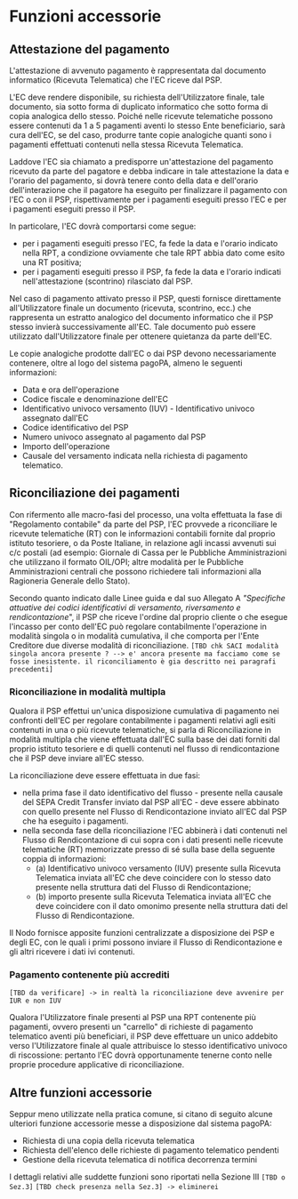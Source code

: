 # Funzioni accessorie


## Attestazione del pagamento

L'attestazione di avvenuto pagamento è rappresentata dal documento informatico (Ricevuta Telematica) che l'EC riceve dal PSP.

L'EC deve rendere disponibile, su richiesta dell'Utilizzatore finale, tale documento, sia sotto forma di duplicato
informatico che sotto forma di copia analogica dello stesso. Poiché nelle ricevute telematiche possono essere contenuti da 1 a 5 pagamenti aventi lo stesso Ente beneficiario, sarà cura dell'EC, se del caso, produrre tante copie analogiche quanti sono i pagamenti effettuati contenuti nella stessa Ricevuta Telematica.

Laddove l'EC sia chiamato a predisporre un'attestazione del pagamento ricevuto da parte del pagatore e debba indicare in tale attestazione la data e l'orario del pagamento, si dovrà tenere conto della data e dell'orario dell'interazione che il pagatore ha eseguito per finalizzare il pagamento con l'EC o con il PSP, rispettivamente per i pagamenti eseguiti presso l'EC e per i pagamenti eseguiti presso il PSP.

In particolare, l'EC dovrà comportarsi come segue:

* per i pagamenti eseguiti presso l'EC, fa fede la data e l'orario indicato nella RPT, a condizione ovviamente che tale RPT abbia dato come esito una RT positiva;
* per i pagamenti eseguiti presso il PSP, fa fede la data e l'orario indicati nell'attestazione (scontrino) rilasciato dal PSP.

Nel caso di pagamento attivato presso il PSP, questi fornisce direttamente all'Utilizzatore finale un documento (ricevuta, scontrino, ecc.) che rappresenta un estratto analogico del documento informatico che il PSP stesso invierà successivamente all'EC. Tale documento può essere utilizzato dall'Utilizzatore finale per ottenere quietanza da parte dell'EC.

Le copie analogiche prodotte dall'EC o dai PSP devono necessariamente contenere, oltre al logo del sistema pagoPA, almeno le seguenti informazioni:

* Data e ora dell'operazione
* Codice fiscale e denominazione dell'EC
* Identificativo univoco versamento (IUV) - Identificativo univoco assegnato dall'EC
* Codice identificativo del PSP
* Numero univoco assegnato al pagamento dal PSP
* Importo dell'operazione
* Causale del versamento indicata nella richiesta di pagamento telematico.

## Riconciliazione dei pagamenti

Con rifermento alle macro-fasi del processo, una volta effettuata la fase di "Regolamento contabile" da parte del PSP, l'EC provvede a riconciliare le ricevute telematiche (RT) con le informazioni contabili fornite dal proprio istituto tesoriere, o da Poste Italiane, in relazione agli incassi avvenuti sui c/c postali (ad esempio: Giornale di Cassa per le Pubbliche Amministrazioni che utilizzano il formato OIL/OPI; altre modalità per le Pubbliche Amministrazioni centrali che possono richiedere tali informazioni alla Ragioneria Generale dello Stato).

Secondo quanto indicato dalle Linee guida e dal suo Allegato A *"Specifiche attuative dei codici identificativi di versamento, riversamento e rendicontazione*", il PSP che riceve l'ordine dal proprio cliente o che esegue l'incasso per conto dell'EC può regolare contabilmente l'operazione in modalità singola o in modalità cumulativa, il che comporta per l'Ente Creditore due diverse modalità di riconciliazione. `[TBD chk SACI modalità singola ancora presente ? --> e' ancora presente ma facciamo come se fosse inesistente. il riconciliamento è gia descritto nei paragrafi precedenti]`

### Riconciliazione in modalità multipla

Qualora il PSP effettui un'unica disposizione cumulativa di pagamento nei confronti dell'EC per regolare contabilmente i pagamenti relativi agli esiti contenuti in una o più ricevute telematiche, si parla di Riconciliazione in modalità multipla che viene effettuata dall'EC sulla base dei dati forniti dal proprio istituto tesoriere e di quelli contenuti nel flusso di rendicontazione che il PSP deve inviare all'EC stesso.

La riconciliazione deve essere effettuata in due fasi:

* nella prima fase il dato identificativo del flusso - presente nella causale del SEPA Credit Transfer inviato dal PSP all'EC - deve essere abbinato con quello presente nel Flusso di Rendicontazione inviato all'EC dal PSP che ha eseguito i pagamenti.
* nella seconda fase della riconciliazione l'EC abbinerà i dati contenuti nel Flusso di Rendicontazione di cui sopra con i dati presenti nelle ricevute telematiche (RT) memorizzate presso di sé sulla base della seguente coppia di informazioni:
	* (a) Identificativo univoco versamento (IUV) presente sulla Ricevuta Telematica inviata all'EC che deve coincidere con lo stesso dato presente nella struttura dati del Flusso di Rendicontazione;
	* (b) importo presente sulla Ricevuta Telematica inviata all'EC che deve coincidere con il dato omonimo presente nella struttura dati del Flusso di Rendicontazione.

Il Nodo fornisce apposite funzioni centralizzate a disposizione dei PSP e degli EC, con le quali i primi possono inviare il Flusso di Rendicontazione e gli altri ricevere i dati ivi contenuti.

### Pagamento contenente più accrediti

`[TBD da verificare] -> in realtà la riconciliazione deve avvenire per IUR e non IUV`

Qualora l'Utilizzatore finale presenti al PSP una RPT contenente più pagamenti, ovvero presenti un "carrello" di richieste di pagamento telematico aventi più beneficiari, il PSP deve effettuare un unico addebito verso l'Utilizzatore finale al quale attribuisce lo stesso identificativo univoco di riscossione: pertanto l'EC dovrà opportunamente tenerne conto nelle proprie procedure applicative di riconciliazione.

## Altre funzioni accessorie

Seppur meno utilizzate nella pratica comune, si citano di seguito alcune ulteriori funzione accessorie messe a disposizione dal sistema pagoPA:

* Richiesta di una copia della ricevuta telematica
* Richiesta dell'elenco delle richieste di pagamento telematico pendenti
* Gestione della ricevuta telematica di notifica decorrenza termini

I dettagli relativi alle suddette funzioni sono riportati nella Sezione III `[TBD o Sez.3]` `[TBD check presenza nella Sez.3] -> eliminerei`
